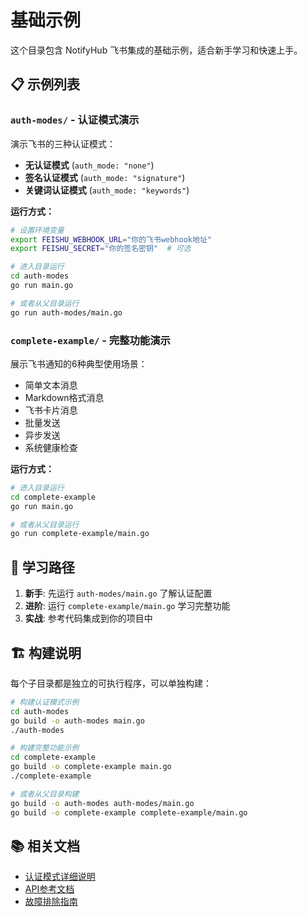 # 基础示例

这个目录包含 NotifyHub 飞书集成的基础示例，适合新手学习和快速上手。

## 📋 示例列表

### `auth-modes/` - 认证模式演示
演示飞书的三种认证模式：
- **无认证模式** (`auth_mode: "none"`)
- **签名认证模式** (`auth_mode: "signature"`)
- **关键词认证模式** (`auth_mode: "keywords"`)

**运行方式：**
```bash
# 设置环境变量
export FEISHU_WEBHOOK_URL="你的飞书webhook地址"
export FEISHU_SECRET="你的签名密钥"  # 可选

# 进入目录运行
cd auth-modes
go run main.go

# 或者从父目录运行
go run auth-modes/main.go
```

### `complete-example/` - 完整功能演示
展示飞书通知的6种典型使用场景：
- 简单文本消息
- Markdown格式消息
- 飞书卡片消息
- 批量发送
- 异步发送
- 系统健康检查

**运行方式：**
```bash
# 进入目录运行
cd complete-example
go run main.go

# 或者从父目录运行
go run complete-example/main.go
```

## 🎯 学习路径

1. **新手**: 先运行 `auth-modes/main.go` 了解认证配置
2. **进阶**: 运行 `complete-example/main.go` 学习完整功能
3. **实战**: 参考代码集成到你的项目中

## 🏗️ 构建说明

每个子目录都是独立的可执行程序，可以单独构建：

```bash
# 构建认证模式示例
cd auth-modes
go build -o auth-modes main.go
./auth-modes

# 构建完整功能示例
cd complete-example
go build -o complete-example main.go
./complete-example

# 或者从父目录构建
go build -o auth-modes auth-modes/main.go
go build -o complete-example complete-example/main.go
```

## 📚 相关文档

- [认证模式详细说明](../docs/README.md)
- [API参考文档](https://docs.example.com/notifyhub)
- [故障排除指南](../docs/TROUBLESHOOTING.md)